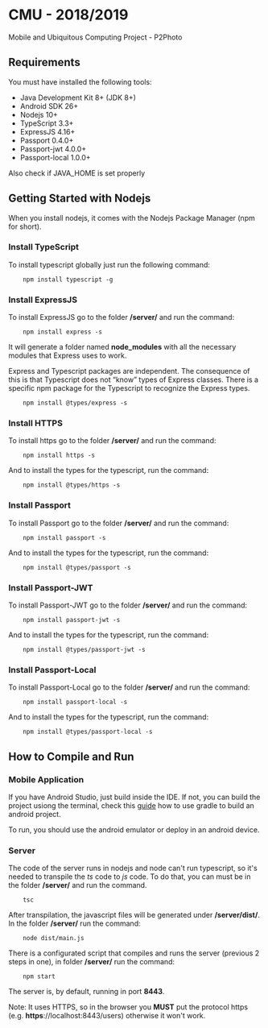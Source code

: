 # CMU - 2018/2019
Mobile and Ubiquitous Computing Project - P2Photo

## Requirements
You must have installed the following tools:
- Java Development Kit 8+ (JDK 8+)
- Android SDK 26+
- Nodejs 10+
- TypeScript 3.3+
- ExpressJS 4.16+
- Passport 0.4.0+
- Passport-jwt 4.0.0+
- Passport-local 1.0.0+

Also check if JAVA_HOME is set properly

## Getting Started with Nodejs
When you install nodejs, it comes with the Nodejs Package Manager (npm for short).

### Install TypeScript
To install typescript globally just run the following command:

```
    npm install typescript -g
```

### Install ExpressJS
To install ExpressJS go to the folder **/server/** and run the command:

```
    npm install express -s
```

It will generate a folder named **node_modules** with all the necessary modules that Express uses to work.

Express and Typescript packages are independent. The consequence of this is that Typescript does not “know” types of Express classes. 
There is a specific npm package for the Typescript to recognize the Express types.
```
    npm install @types/express -s
```

### Install HTTPS
To install https go to the folder **/server/** and run the command:

```
    npm install https -s
```

And to install the types for the typescript, run the command:

```
    npm install @types/https -s
```

### Install Passport
To install Passport go to the folder **/server/** and run the command:

```
    npm install passport -s
```

And to install the types for the typescript, run the command:

```
    npm install @types/passport -s
```

### Install Passport-JWT
To install Passport-JWT go to the folder **/server/** and run the command:

```
    npm install passport-jwt -s
```

And to install the types for the typescript, run the command:

```
    npm install @types/passport-jwt -s
```

### Install Passport-Local
To install Passport-Local go to the folder **/server/** and run the command:

```
    npm install passport-local -s
```

And to install the types for the typescript, run the command:

```
    npm install @types/passport-local -s
```

## How to Compile and Run
### Mobile Application
If you have Android Studio, just build inside the IDE. If not, you can build the project usiong the terminal, check this [guide](https://developer.android.com/studio/build/building-cmdline) how to use gradle to build an android project.

To run, you should use the android emulator or deploy in an android device.

### Server
The code of the server runs in nodejs and node can't run typescript, so it's needed to transpile the _ts_ code to _js_ code. To do that, you can must be in the folder **/server/** and run the command.

```
    tsc
```

After transpilation, the javascript files will be generated under **/server/dist/**.
In the folder **/server/** run the command:
```
    node dist/main.js
```

There is a configurated script that compiles and runs the server (previous 2 steps in one), in folder **/server/** run the command:
```
    npm start
```

The server is, by default, running in port **8443**.

Note: It uses HTTPS, so in the browser you **MUST** put the protocol https (e.g. **https**://localhost:8443/users) otherwise it won't work.